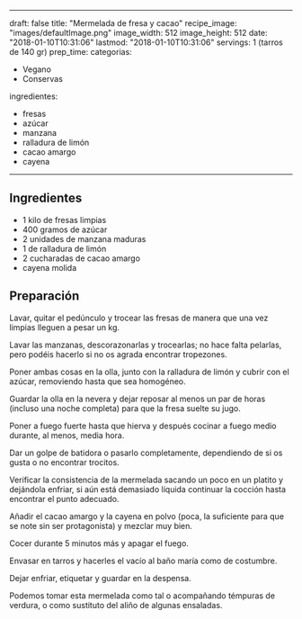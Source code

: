 
---
draft: false
title: "Mermelada de fresa y cacao"
recipe_image: "images/defaultImage.png"
image_width: 512
image_height: 512
date: "2018-01-10T10:31:06"
lastmod: "2018-01-10T10:31:06"
servings: 1 (tarros de 140 gr)
prep_time: 
categorias:
  - Vegano
  - Conservas

ingredientes:
  - fresas
  - azúcar
  - manzana
  - ralladura de limón
  - cacao amargo
  - cayena
---

## Ingredientes
- 1 kilo de fresas limpias
- 400 gramos de azúcar
- 2 unidades de manzana maduras
- 1  de ralladura de limón
- 2 cucharadas de cacao amargo
- cayena molida

## Preparación
Lavar, quitar el pedúnculo y trocear las fresas de manera que una vez limpias lleguen a pesar un kg.

Lavar las manzanas, descorazonarlas y trocearlas; no hace falta pelarlas, pero podéis hacerlo si no os agrada encontrar tropezones.

Poner ambas cosas en la olla, junto con la ralladura de limón y cubrir con el azúcar, removiendo hasta que sea homogéneo.

Guardar la olla en la nevera y dejar reposar al menos un par de horas (incluso una noche completa) para que la fresa suelte su jugo.

Poner a fuego fuerte hasta que hierva y después cocinar a fuego medio durante, al menos, media hora.

Dar un golpe de batidora o pasarlo completamente, dependiendo de si os gusta o no encontrar trocitos.

Verificar la consistencia de la mermelada sacando un poco en un platito y dejándola enfriar, si aún está demasiado líquida continuar la cocción hasta encontrar el punto adecuado.

Añadir el cacao amargo y la cayena en polvo (poca, la suficiente para que se note sin ser protagonista) y mezclar muy bien.

Cocer durante 5 minutos más y apagar el fuego.

Envasar en tarros y hacerles el vacío al baño maría como de costumbre.

Dejar enfriar, etiquetar y guardar en la despensa.

Podemos tomar esta mermelada como tal o acompañando témpuras de verdura, o como sustituto del aliño de algunas ensaladas.


